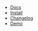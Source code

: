 - [Docs](/)
- [Install](installation-guide.md)
- [Changelog](changelog.md)
- [Demo](./demo ':ignore')